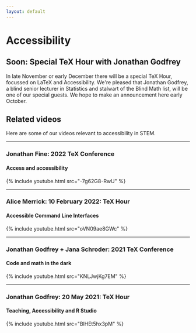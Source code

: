 ```yaml
---
layout: default
---
```


# Accessibility

## Soon: Special TeX Hour with Jonathan Godfrey

In late November or early December there will be a special TeX Hour,
focussed on LaTeX and Accessibility. We're pleased that Jonathan
Godfrey, a blind senior lecturer in Statistics and stalwart of the
Blind Math list, will be one of our special guests. We hope to make an
announcement here early October.


## Related videos

Here are some of our videos relevant to accessibility in STEM.

---

### Jonathan Fine: 2022 TeX Conference
#### Access and accessibility

{% include youtube.html src="-7g62G8-RwU" %}

---

### Alice Merrick: 10 February 2022: TeX Hour
#### Accessible Command Line Interfaces

{% include youtube.html src="oVN09ae8GWc" %}

---

### Jonathan Godfrey + Jana Schroder: 2021 TeX Conference
#### Code and math in the dark

{% include youtube.html src="KNLJwjKg7EM" %}

---

### Jonathan Godfrey: 20 May 2021: TeX Hour
####  Teaching, Accessibility and R Studio

{% include youtube.html src="BlHEt5hx3pM" %}
